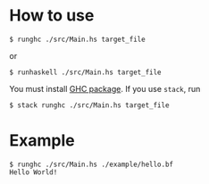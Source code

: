 # How to use

```
$ runghc ./src/Main.hs target_file
```
or

```
$ runhaskell ./src/Main.hs target_file
```

You must install <a href="https://www.haskell.org/ghc/" target="_blank">GHC package</a>.
If you use `stack`, run

```
$ stack runghc ./src/Main.hs target_file
```

# Example

```
$ runghc ./src/Main.hs ./example/hello.bf
Hello World!
```
